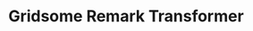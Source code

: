 ---
title: Gridsome Remark Transformer
excerpt: Markdown transformer for Gridsome with Remark
type: transformer
link: https://gridsome.org/plugins/@gridsome/transformer-remark
tags: gridsome, transformer, remark, markdown
createdAt: 2019-11-02 11:26:00
---